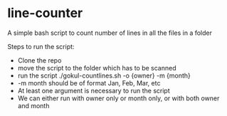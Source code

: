 # line-counter
A simple bash script to count number of lines in all the files in a folder

Steps to run the script:
- Clone the repo
- move the script to the folder which has to be scanned
- run the script ./gokul-countlines.sh -o {owner} -m {month}
- -m month should be of format Jan, Feb, Mar, etc
- At least one argument is necessary to run the script
- We can either run with owner only or month only, or with both owner and month
